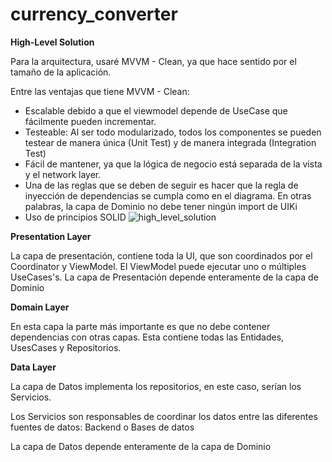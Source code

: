 # currency_converter

**High-Level Solution**

Para la arquitectura, usaré MVVM - Clean, ya que hace sentido por el tamaño de la aplicación.

Entre las ventajas que tiene MVVM - Clean:

- Escalable debido a que el viewmodel depende de UseCase que fácilmente pueden incrementar.
- Testeable: Al ser todo modularizado, todos los componentes se pueden testear de manera única (Unit Test) y de manera integrada (Integration Test)
- Fácil de mantener, ya que la lógica de negocio está separada de la vista y el network layer.
- Una de las reglas que se deben de seguir es hacer que la regla de inyección de dependencias se cumpla como en el diagrama. En otras palabras, la capa de Dominio no debe tener ningún import de UIKi
- Uso de principios SOLID
![high_level_solution](https://github.com/mikeshep/currency_converter/assets/5679044/d5f26314-68f2-4b5b-9796-0fff33918184)


**Presentation Layer**

La capa de presentación, contiene toda la UI, que son coordinados por el Coordinator y ViewModel. El ViewModel puede ejecutar uno o múltiples UseCases's. La capa de Presentación depende enteramente de la capa de Dominio

**Domain Layer**

En esta capa la parte más importante es que no debe contener dependencias con otras capas. Esta contiene todas las Entidades, UsesCases y Repositorios.

**Data Layer**

La capa de Datos implementa los repositorios, en este caso, serían los Servicios.

Los Servicios son responsables de coordinar los datos entre las diferentes fuentes de datos: Backend o Bases de datos

La capa de Datos depende enteramente de la capa de Dominio

